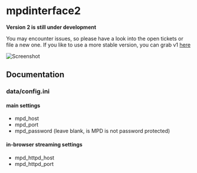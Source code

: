 # mpdinterface2

**Version 2 is still under development**

You may encounter issues, so please have a look into the open tickets or file a new one. If you like to use a more stable version, you can grab v1 [here](https://github.com/sn0opy/MPD-Webinterface)

![Screenshot](http://i.imgur.com/3CuXNwE.png)

## Documentation


### data/config.ini

#### main settings
- mpd_host
- mpd_port 
- mpd_password (leave blank, is MPD is not password protected)

#### in-browser streaming settings
- mpd\_httpd\_host
- mpd\_httpd\_port
